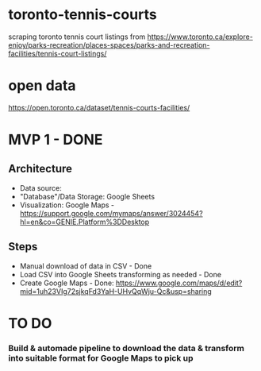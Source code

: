# toronto-tennis-courts
scraping toronto tennis court listings from https://www.toronto.ca/explore-enjoy/parks-recreation/places-spaces/parks-and-recreation-facilities/tennis-court-listings/

# open data
https://open.toronto.ca/dataset/tennis-courts-facilities/

# MVP 1 - DONE
## Architecture
- Data source: 
- "Database"/Data Storage: Google Sheets
- Visualization: Google Maps - https://support.google.com/mymaps/answer/3024454?hl=en&co=GENIE.Platform%3DDesktop

## Steps
- Manual download of data in CSV - Done
- Load CSV into Google Sheets transforming as needed - Done
- Create Google Maps - Done: https://www.google.com/maps/d/edit?mid=1uh23VIg72sjkqFd3YaH-UHvQqWju-Qc&usp=sharing

# TO DO
### Build & automade pipeline to download the data & transform into suitable format for Google Maps to pick up
